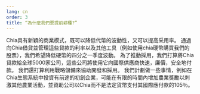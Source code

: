 ```yaml
---
lang: cn
order: 3
title: “為什麼我們要提前耕種?”
---
```


Chia具有新穎的商業模式，既可以降低代幣的波動性，又可以提高采用率。 通過向Chia借貸並管理這些貸款的利率以及其他工具（例如使用chia硬幣購買我們的股票），我們希望降低硬幣的四分之一季度波動。 為了推動採用，我們打算將Chia貸款給全球5000家公司，這些公司將使用它向國際供應商快速，廉價，安全地付款。 我們還打算利用戰略儲備來協助開發和採用。 我們計劃做一些事情，例如在Chia生態系統中投資有前途的初創企業，可能在有限的時間內增加農業獎勵以刺激其他農業活動，並資助公司以Chia而不是法定貨幣支付其國際應付款的105％。
